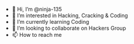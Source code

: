 - 👋 Hi, I’m @ninja-135
- 👀 I’m interested in Hacking, Cracking & Coding
- 🌱 I’m currently learning Coding
- 💞️ I’m looking to collaborate on Hackers Group
- 📫 How to reach me 

<!---
ninja-135/ninja-135 is a ✨ special ✨ repository because its `README.md` (this file) appears on your GitHub profile.
You can click the Preview link to take a look at your changes.
--->
